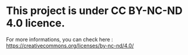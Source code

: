 # This project is under CC BY-NC-ND 4.0 licence.

For more informations, you can check here : https://creativecommons.org/licenses/by-nc-nd/4.0/

